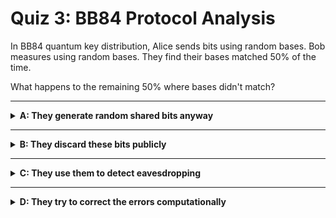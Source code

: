 # Quiz 3: BB84 Protocol Analysis

In BB84 quantum key distribution, Alice sends bits using random bases. Bob measures using
random bases. They find their bases matched 50% of the time.

What happens to the remaining 50% where bases didn't match?

---

<details>
<summary><strong>A: They generate random shared bits anyway</strong></summary>

✖ Nope.

When Alice and Bob use different measurement bases, their results are uncorrelated
(random).

These mismatched measurements can't be used for key generation since there's no shared
information.

</details>

---

<details>
<summary><strong>B: They discard these bits publicly</strong></summary>

✔ Correct!

Alice and Bob publicly compare their basis choices (not the measurement results) and
discard all bits where they used different bases.

Only the correlated measurements from matching bases become their shared secret key. This
is why BB84 has 50% efficiency.

</details>

---

<details>
<summary><strong>C: They use them to detect eavesdropping</strong></summary>

✖ Partially correct concept, wrong application.

Eavesdropping detection uses a subset of the matching-basis bits, not the mismatched-basis
bits.

Mismatched measurements are simply discarded as they provide no usable correlation.

</details>

---

<details>
<summary><strong>D: They try to correct the errors computationally</strong></summary>

✖ Nope.

This isn't about errors - it's about fundamental quantum mechanics. Different basis
measurements give truly random, uncorrelated results.

No amount of computation can extract shared information from uncorrelated random data.

</details>
